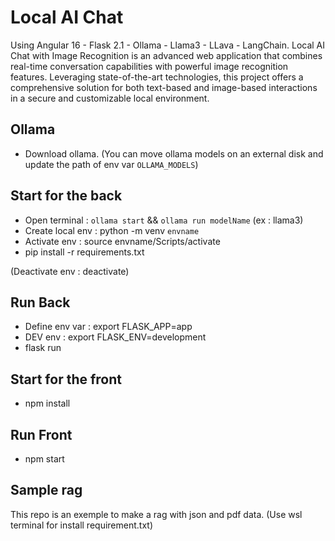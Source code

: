 
# Local AI Chat
Using Angular 16 - Flask 2.1 - Ollama  - Llama3 - LLava - LangChain.
Local AI Chat with Image Recognition is an advanced web application that combines real-time conversation capabilities with powerful image recognition features. Leveraging state-of-the-art technologies, this project offers a comprehensive solution for both text-based and image-based interactions in a secure and customizable local environment.

## Ollama
- Download ollama.
(You can move ollama models on an external disk and update the path of env var `OLLAMA_MODELS`)
## Start for the back
- Open terminal : `ollama start` && `ollama run modelName` (ex : llama3)
- Create local env : python -m venv `envname`
- Activate env : source envname/Scripts/activate
- pip install -r requirements.txt

(Deactivate env : deactivate)


## Run Back
- Define env var :  export FLASK_APP=app
- DEV env : export FLASK_ENV=development
- flask run

## Start for the front
- npm install

## Run Front
- npm start

## Sample rag
This repo is an exemple to make a rag with json and pdf data.
(Use wsl terminal for install requirement.txt)
